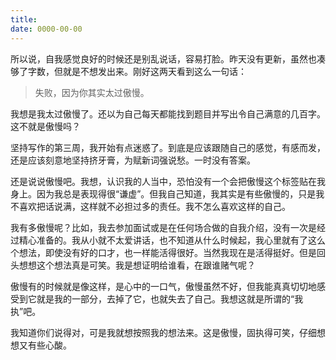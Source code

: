 ```yaml
---
title: 
date: 0000-00-00
---
```

所以说，自我感觉良好的时候还是别乱说话，容易打脸。昨天没有更新，虽然也凑够了字数，但就是不想发出来。刚好这两天看到这么一句话：


>失败，因为你其实太过傲慢。


我想是我太过傲慢了。还以为自己每天都能找到题目并写出令自己满意的几百字。这不就是傲慢吗？
 

坚持写作的第三周，我开始有点迷惑了。到底是应该跟随自己的感觉，有感而发，还是应该刻意地坚持挤牙膏，为赋新词强说愁。一时没有答案。


还是说说傲慢吧。我想，认识我的人当中，恐怕没有一个会把傲慢这个标签贴在我身上。因为我总是表现得很“谦虚”。但我自己知道，我其实是有些傲慢的，只是我不喜欢把话说满，这样就不必担过多的责任。我不怎么喜欢这样的自己。

 

我有多傲慢呢？比如，我去参加面试或是在任何场合做的自我介绍，没有一次是经过精心准备的。我从小就不太爱讲话，也不知道从什么时候起，我心里就有了这么个想法，即使没有好的口才，也一样能活得很好。当然我现在是活得挺好。但是回头想想这个想法真是可笑。我是想证明给谁看，在跟谁赌气呢？


傲慢有的时候就是像这样，是心中的一口气，傲慢虽然不好，但我能真真切切地感受到它就是我的一部分，去掉了它，也就失去了自己。我想这就是所谓的“我执”吧。


我知道你们说得对，可是我就想按照我的想法来。这是傲慢，固执得可笑，仔细想想又有些心酸。
